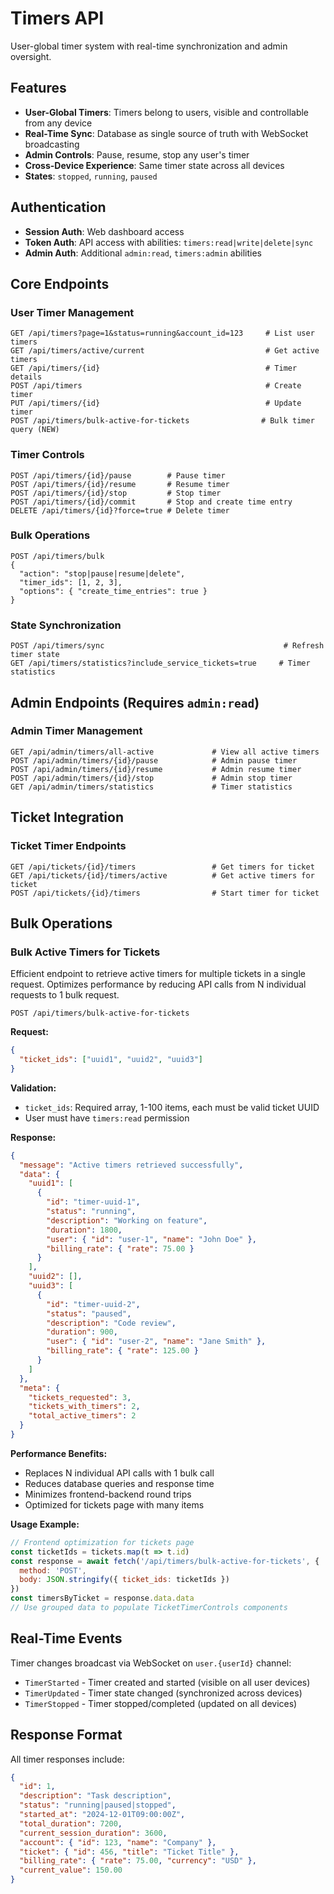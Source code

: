 # Timers API

User-global timer system with real-time synchronization and admin oversight.

## Features
- **User-Global Timers**: Timers belong to users, visible and controllable from any device
- **Real-Time Sync**: Database as single source of truth with WebSocket broadcasting
- **Admin Controls**: Pause, resume, stop any user's timer
- **Cross-Device Experience**: Same timer state across all devices
- **States**: `stopped`, `running`, `paused`

## Authentication
- **Session Auth**: Web dashboard access
- **Token Auth**: API access with abilities: `timers:read|write|delete|sync`
- **Admin Auth**: Additional `admin:read`, `timers:admin` abilities

## Core Endpoints

### User Timer Management
```http
GET /api/timers?page=1&status=running&account_id=123     # List user timers
GET /api/timers/active/current                           # Get active timers
GET /api/timers/{id}                                     # Timer details
POST /api/timers                                         # Create timer
PUT /api/timers/{id}                                     # Update timer
POST /api/timers/bulk-active-for-tickets                # Bulk timer query (NEW)
```

### Timer Controls
```http
POST /api/timers/{id}/pause        # Pause timer
POST /api/timers/{id}/resume       # Resume timer  
POST /api/timers/{id}/stop         # Stop timer
POST /api/timers/{id}/commit       # Stop and create time entry
DELETE /api/timers/{id}?force=true # Delete timer
```

### Bulk Operations
```http
POST /api/timers/bulk
{
  "action": "stop|pause|resume|delete",
  "timer_ids": [1, 2, 3],
  "options": { "create_time_entries": true }
}
```

### State Synchronization
```http
POST /api/timers/sync                                        # Refresh timer state
GET /api/timers/statistics?include_service_tickets=true     # Timer statistics
```

## Admin Endpoints (Requires `admin:read`)

### Admin Timer Management
```http
GET /api/admin/timers/all-active             # View all active timers
POST /api/admin/timers/{id}/pause            # Admin pause timer
POST /api/admin/timers/{id}/resume           # Admin resume timer
POST /api/admin/timers/{id}/stop             # Admin stop timer
GET /api/admin/timers/statistics             # Timer statistics
```

## Ticket Integration

### Ticket Timer Endpoints  
```http
GET /api/tickets/{id}/timers                 # Get timers for ticket
GET /api/tickets/{id}/timers/active          # Get active timers for ticket
POST /api/tickets/{id}/timers                # Start timer for ticket
```

## Bulk Operations

### Bulk Active Timers for Tickets
Efficient endpoint to retrieve active timers for multiple tickets in a single request. Optimizes performance by reducing API calls from N individual requests to 1 bulk request.

```http
POST /api/timers/bulk-active-for-tickets
```

**Request:**
```json
{
  "ticket_ids": ["uuid1", "uuid2", "uuid3"]
}
```

**Validation:**
- `ticket_ids`: Required array, 1-100 items, each must be valid ticket UUID
- User must have `timers:read` permission

**Response:**
```json
{
  "message": "Active timers retrieved successfully",
  "data": {
    "uuid1": [
      {
        "id": "timer-uuid-1",
        "status": "running",
        "description": "Working on feature",
        "duration": 1800,
        "user": { "id": "user-1", "name": "John Doe" },
        "billing_rate": { "rate": 75.00 }
      }
    ],
    "uuid2": [],
    "uuid3": [
      {
        "id": "timer-uuid-2", 
        "status": "paused",
        "description": "Code review",
        "duration": 900,
        "user": { "id": "user-2", "name": "Jane Smith" },
        "billing_rate": { "rate": 125.00 }
      }
    ]
  },
  "meta": {
    "tickets_requested": 3,
    "tickets_with_timers": 2,
    "total_active_timers": 2
  }
}
```

**Performance Benefits:**
- Replaces N individual API calls with 1 bulk call
- Reduces database queries and response time
- Minimizes frontend-backend round trips
- Optimized for tickets page with many items

**Usage Example:**
```javascript
// Frontend optimization for tickets page
const ticketIds = tickets.map(t => t.id)
const response = await fetch('/api/timers/bulk-active-for-tickets', {
  method: 'POST',
  body: JSON.stringify({ ticket_ids: ticketIds })
})
const timersByTicket = response.data.data
// Use grouped data to populate TicketTimerControls components
```

## Real-Time Events
Timer changes broadcast via WebSocket on `user.{userId}` channel:
- `TimerStarted` - Timer created and started (visible on all user devices)
- `TimerUpdated` - Timer state changed (synchronized across devices)
- `TimerStopped` - Timer stopped/completed (updated on all devices)

## Response Format
All timer responses include:
```json
{
  "id": 1,
  "description": "Task description",
  "status": "running|paused|stopped",
  "started_at": "2024-12-01T09:00:00Z",
  "total_duration": 7200,
  "current_session_duration": 3600,
  "account": { "id": 123, "name": "Company" },
  "ticket": { "id": 456, "title": "Ticket Title" },
  "billing_rate": { "rate": 75.00, "currency": "USD" },
  "current_value": 150.00
}
```